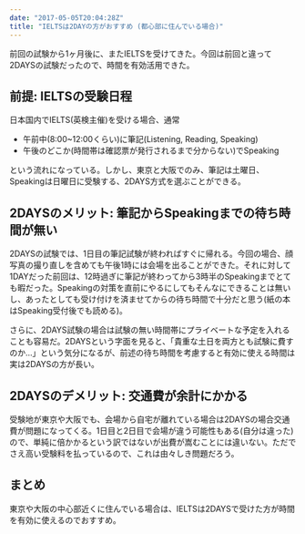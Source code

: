 ```yaml
---
date: "2017-05-05T20:04:28Z"
title: "IELTSは2DAYの方がおすすめ (都心部に住んでいる場合)"
---
```


前回の試験から1ヶ月後に、またIELTSを受けてきた。今回は前回と違って2DAYSの試験だったので、時間を有効活用できた。

## 前提: IELTSの受験日程
日本国内でIELTS(英検主催)を受ける場合、通常

- 午前中(8:00~12:00くらい)に筆記(Listening, Reading, Speaking)
- 午後のどこか(時間帯は確認票が発行されるまで分からない)でSpeaking

という流れになっている。しかし、東京と大阪でのみ、筆記は土曜日、Speakingは日曜日に受験する、2DAYS方式を選ぶことができる。

## 2DAYSのメリット: 筆記からSpeakingまでの待ち時間が無い
2DAYSの試験では、1日目の筆記試験が終わればすぐに帰れる。今回の場合、顔写真の撮り直しを含めても午後1時には会場を出ることができた。それに対して1DAYだった前回は、12時過ぎに筆記が終わってから3時半のSpeakingまでとても暇だった。Speakingの対策を直前にやるにしてもそんなにできることは無いし、あったとしても受け付けを済ませてからの待ち時間で十分だと思う(紙の本はSpeaking受付後でも読める)。

さらに、2DAYS試験の場合は試験の無い時間帯にプライベートな予定を入れることも容易だ。2DAYSという字面を見ると、「貴重な土日を両方とも試験に費すのか…」という気分になるが、前述の待ち時間を考慮すると有効に使える時間は実は2DAYSの方が長い。

## 2DAYSのデメリット: 交通費が余計にかかる
受験地が東京や大阪でも、会場から自宅が離れている場合は2DAYSの場合交通費が問題になってくる。1日目と2日目で会場が違う可能性もある(自分は違った)ので、単純に倍かかるという訳ではないが出費が嵩むことには違いない。ただでさえ高い受験料を払っているので、これは由々しき問題だろう。

## まとめ
東京や大阪の中心部近くに住んでいる場合は、IELTSは2DAYSで受けた方が時間を有効に使えるのでおすすめ。